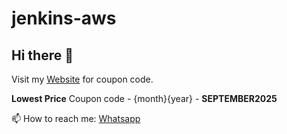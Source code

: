 # jenkins-aws

## Hi there 👋

Visit my [Website](https://www.coursediy.com/) for coupon code. 

**Lowest Price** Coupon code - {month}{year} - **SEPTEMBER2025**

📫 How to reach me: [Whatsapp](https://chat.whatsapp.com/CLWOeMT34D4F89dCIHahzn)
